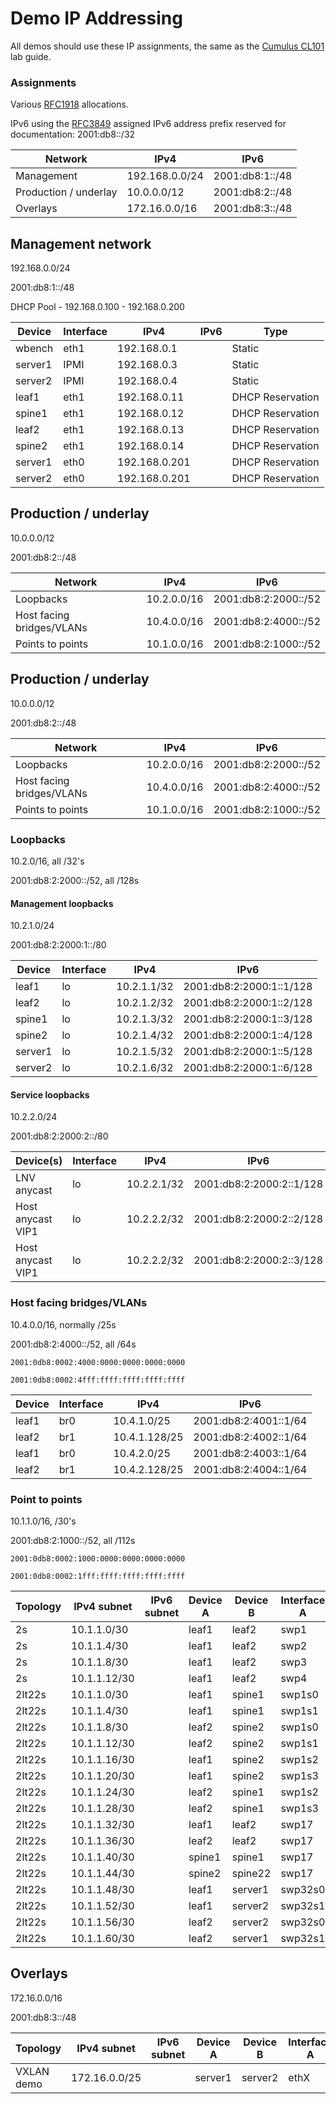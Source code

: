 # Demo IP Addressing

All demos should use these IP assignments, the same as the [Cumulus CL101](https://support.cumulusnetworks.com/hc/en-us/articles/201956333-Cumulus-Linux-101) lab guide.

### Assignments

Various [RFC1918](http://tools.ietf.org/html/rfc1918) allocations.

IPv6 using the [RFC3849](http://tools.ietf.org/html/rfc3849) assigned IPv6 address prefix reserved for documentation: 2001:db8::/32


| Network               | IPv4                 | IPv6                 |
|-----------------------|----------------------|----------------------|
| Management            | 192.168.0.0/24       | 2001:db8:1::/48      |
| Production / underlay | 10.0.0.0/12          | 2001:db8:2::/48      |
| Overlays              | 172.16.0.0/16        | 2001:db8:3::/48      |


## Management network

192.168.0.0/24

2001:db8:1::/48

DHCP Pool - 192.168.0.100 - 192.168.0.200

| Device  | Interface | IPv4           | IPv6             | Type             |
|---------|-----------|----------------|------------------|------------------|
| wbench  | eth1      | 192.168.0.1    |                  | Static           |
| server1 | IPMI      | 192.168.0.3    |                  | Static           |
| server2 | IPMI      | 192.168.0.4    |                  | Static           |
| leaf1   | eth1      | 192.168.0.11   |                  | DHCP Reservation |
| spine1  | eth1      | 192.168.0.12   |                  | DHCP Reservation |
| leaf2   | eth1      | 192.168.0.13   |                  | DHCP Reservation |
| spine2  | eth1      | 192.168.0.14   |                  | DHCP Reservation |
| server1 | eth0      | 192.168.0.201  |                  | DHCP Reservation |
| server2 | eth0      | 192.168.0.201  |                  | DHCP Reservation |

## Production / underlay

10.0.0.0/12

2001:db8:2::/48

| Network                   | IPv4        | IPv6                 |
|---------------------------|-------------|----------------------|
| Loopbacks                 | 10.2.0.0/16 | 2001:db8:2:2000::/52 |
| Host facing bridges/VLANs | 10.4.0.0/16 | 2001:db8:2:4000::/52 |
| Points to points          | 10.1.0.0/16 | 2001:db8:2:1000::/52 |


## Production / underlay

10.0.0.0/12

2001:db8:2::/48

| Network                   | IPv4        | IPv6                 |
|---------------------------|-------------|----------------------|
| Loopbacks                 | 10.2.0.0/16 | 2001:db8:2:2000::/52 |
| Host facing bridges/VLANs | 10.4.0.0/16 | 2001:db8:2:4000::/52 |
| Points to points          | 10.1.0.0/16 | 2001:db8:2:1000::/52 |


### Loopbacks

10.2.0/16, all /32's

2001:db8:2:2000::/52, all /128s

#### Management loopbacks

10.2.1.0/24

2001:db8:2:2000:1::/80

| Device  | Interface | IPv4           | IPv6                   |
|---------|-----------|----------------|------------------------|
| leaf1   | lo        | 10.2.1.1/32    | 2001:db8:2:2000:1::1/128 |
| leaf2   | lo        | 10.2.1.2/32    | 2001:db8:2:2000:1::2/128 |
| spine1  | lo        | 10.2.1.3/32    | 2001:db8:2:2000:1::3/128 |
| spine2  | lo        | 10.2.1.4/32    | 2001:db8:2:2000:1::4/128 |
| server1 | lo        | 10.2.1.5/32    | 2001:db8:2:2000:1::5/128 |
| server2 | lo        | 10.2.1.6/32    | 2001:db8:2:2000:1::6/128 |

#### Service loopbacks

10.2.2.0/24

2001:db8:2:2000:2::/80

| Device(s)         | Interface | IPv4           | IPv6                     |
|-------------------|-----------|----------------|--------------------------|
| LNV anycast       | lo        | 10.2.2.1/32    | 2001:db8:2:2000:2::1/128 |
| Host anycast VIP1 | lo        | 10.2.2.2/32    | 2001:db8:2:2000:2::2/128 |
| Host anycast VIP1 | lo        | 10.2.2.2/32    | 2001:db8:2:2000:2::3/128 |



### Host facing bridges/VLANs

10.4.0.0/16, normally /25s

2001:db8:2:4000::/52, all /64s

`2001:0db8:0002:4000:0000:0000:0000:0000`

`2001:0db8:0002:4fff:ffff:ffff:ffff:ffff`

| Device  | Interface | IPv4           | IPv6                  |
|---------|-----------|----------------|-----------------------|
| leaf1   | br0       | 10.4.1.0/25    | 2001:db8:2:4001::1/64 |
| leaf2   | br1       | 10.4.1.128/25  | 2001:db8:2:4002::1/64 |
| leaf1   | br0       | 10.4.2.0/25    | 2001:db8:2:4003::1/64 |
| leaf2   | br1       | 10.4.2.128/25  | 2001:db8:2:4004::1/64 |

### Point to points

10.1.1.0/16, /30's

2001:db8:2:1000::/52, all /112s

`2001:0db8:0002:1000:0000:0000:0000:0000`

`2001:0db8:0002:1fff:ffff:ffff:ffff:ffff`

| Topology | IPv4 subnet  | IPv6 subnet | Device A | Device B | Interface A | Interface B |
|----------|--------------|-------------|----------|----------|-------------|-------------|
| 2s       | 10.1.1.0/30  |             | leaf1    | leaf2    | swp1        | swp1        |
| 2s       | 10.1.1.4/30  |             | leaf1    | leaf2    | swp2        | swp2        |
| 2s       | 10.1.1.8/30  |             | leaf1    | leaf2    | swp3        | swp3        |
| 2s       | 10.1.1.12/30 |             | leaf1    | leaf2    | swp4        | swp4        |
| 2lt22s   | 10.1.1.0/30  |             | leaf1    | spine1   | swp1s0      | swp49       |
| 2lt22s   | 10.1.1.4/30  |             | leaf1    | spine1   | swp1s1      | swp50       |
| 2lt22s   | 10.1.1.8/30  |             | leaf2    | spine2   | swp1s0      | swp49       |
| 2lt22s   | 10.1.1.12/30 |             | leaf2    | spine2   | swp1s1      | swp50       |
| 2lt22s   | 10.1.1.16/30 |             | leaf1    | spine2   | swp1s2      | swp51       |
| 2lt22s   | 10.1.1.20/30 |             | leaf1    | spine2   | swp1s3      | swp52       |
| 2lt22s   | 10.1.1.24/30 |             | leaf2    | spine1   | swp1s2      | swp51       |
| 2lt22s   | 10.1.1.28/30 |             | leaf2    | spine1   | swp1s3      | swp52       |
| 2lt22s   | 10.1.1.32/30 |             | leaf1    | leaf2    | swp17       | swp17       |
| 2lt22s   | 10.1.1.36/30 |             | leaf2    | leaf2    | swp17       | swp18       |
| 2lt22s   | 10.1.1.40/30 |             | spine1   | spine1   | swp17       | swp17       |
| 2lt22s   | 10.1.1.44/30 |             | spine2   | spine22  | swp17       | swp18       |
| 2lt22s   | 10.1.1.48/30 |             | leaf1    | server1  | swp32s0     | eth3        |
| 2lt22s   | 10.1.1.52/30 |             | leaf1    | server2  | swp32s1     | eth2        |
| 2lt22s   | 10.1.1.56/30 |             | leaf2    | server2  | swp32s0     | eth3        |
| 2lt22s   | 10.1.1.60/30 |             | leaf2    | server1  | swp32s1     | eth2        |


## Overlays

172.16.0.0/16

2001:db8:3::/48

| Topology | IPv4 subnet  | IPv6 subnet | Device A | Device B | Interface A | Interface B | IPv4 A    | IPv4 B    | IPv6 A | IPv6 B |
|----------|--------------|-------------|----------|----------|-------------|-------------|-----------|-----------|--------|--------|
| VXLAN demo| 172.16.0.0/25|             | server1  | server2  | ethX        | ethX        | 172.16.0.1| 172.16.0.2|        |        |





